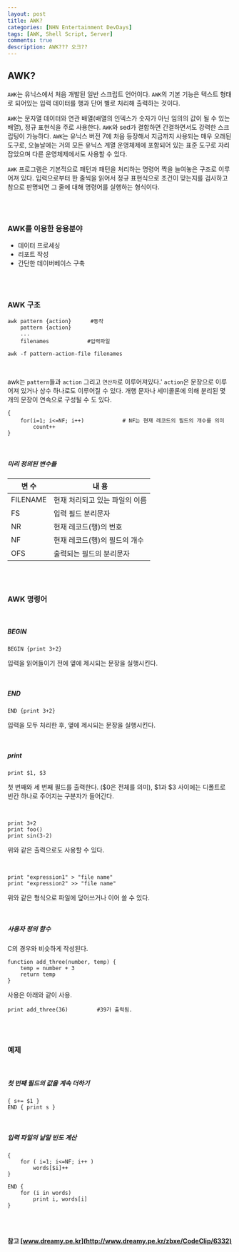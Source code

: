 ```yaml
---
layout: post
title: AWK?
categories: [NHN Entertainment DevDays]
tags: [AWK, Shell Script, Server]
comments: true
description: AWK??? 오크??
---
```


## AWK? ##

`AWK`는 유닉스에서 처음 개발된 일반 스크립트 언어이다. `AWK`의 기본 기능은 텍스트 형태로 되어있는 입력 데이터를 행과 단어 별로 처리해 출력하는 것이다.

`AWK`는 문자열 데이터와 연관 배열(배열의 인덱스가 숫자가 아닌 임의의 값이 될 수 있는 배열), 정규 표현식을 주로 사용한다. `AWK`와 sed가 결합하면 간결하면서도 강력한 스크립팅이 가능하다. `AWK`는 유닉스 버전 7에 처음 등장해서 지금까지 사용되는 매우 오래된 도구로, 오늘날에는 거의 모든 유닉스 계열 운영체제에 포함되어 있는 표준 도구로 자리잡았으며 다른 운영체제에서도 사용할 수 있다.

`AWK` 프로그램은 기본적으로 패턴과 패턴을 처리하는 명령어 짝을 늘여놓은 구조로 이루어져 있다. 입력으로부터 한 줄씩을 읽어서 정규 표현식으로 조건이 맞는지를 검사하고 참으로 판명되면 그 줄에 대해 명령어를 실행하는 형식이다.

<br><br>

### AWK를 이용한 응용분야 ###

- 데이터 프로세싱
- 리포트 작성
- 간단한 데이버베이스 구축

<br><br>

### AWK 구조 ###

```
awk pattern {action} 	  #동작
    pattern {action}
    ...
    filenames 			 #입력파일
```

```
awk -f pattern-action-file filenames
```

<br>

awk는 `pattern`들과 `action` 그리고 `연산자`로 이루어져있다.' `action`은 문장으로 이루어져 있거나 상수 하나로도 이루어질 수 있다. 개행 문자나 세미콜론에 의해 분리된 몇 개의 문장이 연속으로 구성될 수 도 있다.

```
{
    for(i=1; i<=NF; i++)			# NF는 현재 레코드의 필드의 개수를 의미
    	count++
}
```

<br>

##### 미리 정의된 변수들 #####


| 변 수 | 내 용 |
| --- | --- |
| FILENAME | 현재 처리되고 있는 파일의 이름  |
| FS | 입력 필드 분리문자 |
| NR | 현재 레코드(행)의 번호 |
| NF | 현재 레코드(행)의 필드의 개수 |
| OFS | 출력되는 필드의 분리문자 |



<br><br>

### AWK 명령어 ###

<br>

##### BEGIN #####

```
BEGIN {print 3+2}
```
입력을 읽어들이기 전에 옆에 제시되는 문장을 실행시킨다.

<br>

##### END #####

```
END {print 3+2}
```
입력을 모두 처리한 후, 옆에 제시되는 문장을 실행시킨다.

<br>

##### print #####

```
print $1, $3
```
첫 번째와 세 번째 필드를 출력한다. ($0은 전체를 의미), $1과 $3 사이에는 디폴트로 빈칸 하나로 주어지는 구분자가 들어간다.

<br>

```
print 3+2
print foo()
print sin(3-2)
```
위와 같은 출력으로도 사용할 수 있다.

<br>

```
print "expression1" > "file name"
print "expression2" >> "file name"
```
위와 같은 형식으로 파일에 덮어쓰거나 이어 쓸 수 있다.

<br>

##### 사용자 정의 함수 #####

C의 경우와 비슷하게 작성된다.

```
function add_three(number, temp) {
    temp = number + 3
    return temp
}
```

사용은 아래와 같이 사용.

```
print add_three(36)			#39가 출력됨.
```

<br><br>

### 예제 ###

<br>

##### 첫 번째 필드의 값을 계속 더하기 #####

```
{ s+= $1 }
END { print s }
```

<br>

##### 입력 파일의 낱말 빈도 계산 #####

```
{
    for ( i=1; i<=NF; i++ )
    	words[$i]++
}

END {
    for (i in words)
    	print i, words[i]
}
```

<br><br>

**참고 [www.dreamy.pe.kr](http://www.dreamy.pe.kr/zbxe/CodeClip/6332)**

